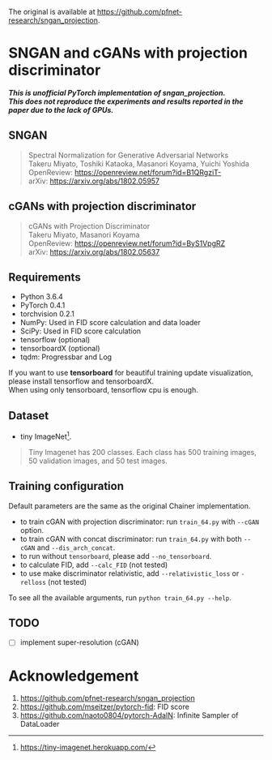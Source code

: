 The original is available at https://github.com/pfnet-research/sngan_projection.

# SNGAN and cGANs with projection discriminator
_**This is unofficial PyTorch implementation of sngan_projection.**_  
_**This does not reproduce the experiments and results reported in the paper due to the lack of GPUs.**_

## SNGAN
> Spectral Normalization for Generative Adversarial Networks  
> Takeru Miyato, Toshiki Kataoka, Masanori Koyama, Yuichi Yoshida  
> OpenReview: https://openreview.net/forum?id=B1QRgziT-  
> arXiv: https://arxiv.org/abs/1802.05957

## cGANs with projection discriminator
> cGANs with Projection Discriminator  
> Takeru Miyato, Masanori Koyama  
> OpenReview: https://openreview.net/forum?id=ByS1VpgRZ  
> arXiv: https://arxiv.org/abs/1802.05637  

## Requirements
- Python 3.6.4
- PyTorch 0.4.1
- torchvision 0.2.1
- NumPy: Used in FID score calculation and data loader
- SciPy: Used in FID score calculation
- tensorflow (optional)
- tensorboardX (optional)
- tqdm: Progressbar and Log

If you want to use **tensorboard** for beautiful training update visualization, please install tensorflow and tensorboardX.  
When using only tensorboard, tensorflow cpu is enough.

## Dataset
- tiny ImageNet[^1].

> Tiny Imagenet has 200 classes. Each class has 500 training images, 50 validation images, and 50 test images.

[^1]: https://tiny-imagenet.herokuapp.com/

## Training configuration
Default parameters are the same as the original Chainer implementation.

- to train cGAN with projection discriminator: run `train_64.py` with `--cGAN` option.
- to train cGAN with concat discriminator: run `train_64.py` with both `--cGAN` and `--dis_arch_concat`.
- to run without `tensorboard`, please add `--no_tensorboard`.
- to calculate FID, add `--calc_FID` (not tested)
- to use make discriminator relativistic, add `--relativistic_loss` or `-relloss` (not tested)

To see all the available arguments, run `python train_64.py --help`.

## TODO
- [ ] implement super-resolution (cGAN)

# Acknowledgement
1. https://github.com/pfnet-research/sngan_projection
2. https://github.com/mseitzer/pytorch-fid: FID score
3. https://github.com/naoto0804/pytorch-AdaIN: Infinite Sampler of DataLoader
